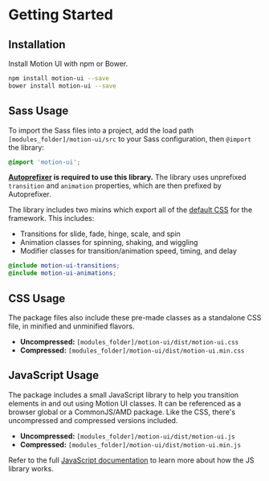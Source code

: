 # Getting Started

## Installation

Install Motion UI with npm or Bower.

```bash
npm install motion-ui --save
bower install motion-ui --save
```

## Sass Usage

To import the Sass files into a project, add the load path `[modules_folder]/motion-ui/src` to your Sass configuration, then `@import` the library:

```scss
@import 'motion-ui';
```

**[Autoprefixer](https://github.com/postcss/autoprefixer) is required to use this library.** The library uses unprefixed `transition` and `animation` properties, which are then prefixed by Autoprefixer.

The library includes two mixins which export all of the [default CSS](classes.md) for the framework. This includes:

- Transitions for slide, fade, hinge, scale, and spin
- Animation classes for spinning, shaking, and wiggling
- Modifier classes for transition/animation speed, timing, and delay

```scss
@include motion-ui-transitions;
@include motion-ui-animations;
```

## CSS Usage

The package files also include these pre-made classes as a standalone CSS file, in minified and unminified flavors.

- **Uncompressed:** `[modules_folder]/motion-ui/dist/motion-ui.css`
- **Compressed:** `[modules_folder]/motion-ui/dist/motion-ui.min.css`

## JavaScript Usage

The package includes a small JavaScript library to help you transition elements in and out using Motion UI classes. It can be referenced as a browser global or a CommonJS/AMD package. Like the CSS, there's uncompressed and compressed versions included.

- **Uncompressed:** `[modules_folder]/motion-ui/dist/motion-ui.js`
- **Compressed:** `[modules_folder]/motion-ui/dist/motion-ui.min.js`

Refer to the full [JavaScript documentation](javascript.md) to learn more about how the JS library works.



